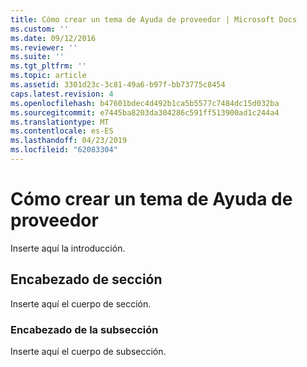 ```yaml
---
title: Cómo crear un tema de Ayuda de proveedor | Microsoft Docs
ms.custom: ''
ms.date: 09/12/2016
ms.reviewer: ''
ms.suite: ''
ms.tgt_pltfrm: ''
ms.topic: article
ms.assetid: 3301d23c-3c81-49a6-b97f-bb73775c8454
caps.latest.revision: 4
ms.openlocfilehash: b47601bdec4d492b1ca5b5577c7484dc15d032ba
ms.sourcegitcommit: e7445ba8203da304286c591ff513900ad1c244a4
ms.translationtype: MT
ms.contentlocale: es-ES
ms.lasthandoff: 04/23/2019
ms.locfileid: "62083304"
---
```

# <a name="how-to-create-a-provider-help-topic"></a>Cómo crear un tema de Ayuda de proveedor

Inserte aquí la introducción.

## <a name="section-heading"></a>Encabezado de sección

 Inserte aquí el cuerpo de sección.

### <a name="subsection-heading"></a>Encabezado de la subsección

 Inserte aquí el cuerpo de subsección.